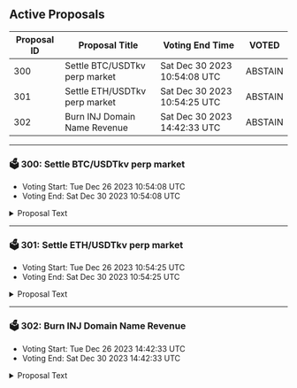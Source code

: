 ## Active Proposals

| Proposal ID | Proposal Title | Voting End Time | VOTED |
|-------------|----------------|-----------------|-------|
| 300 | Settle BTC/USDTkv perp market | Sat Dec 30 2023 10:54:08 UTC | ABSTAIN |
| 301 | Settle ETH/USDTkv perp market | Sat Dec 30 2023 10:54:25 UTC | ABSTAIN |
| 302 | Burn INJ Domain Name Revenue | Sat Dec 30 2023 14:42:33 UTC | ABSTAIN |

---

### 🗳 300: Settle BTC/USDTkv perp market
- Voting Start: Tue Dec 26 2023 10:54:08 UTC
- Voting End: Sat Dec 30 2023 10:54:08 UTC

<details>
<summary>Proposal Text</summary>
 
This proposal, if passed, will settle the BTC/USDTkv Perp market on Injective Exchange dApps. The market will no longer have KAVA liquidity incentives after the current OLP epoch. The settlement price of open positions will be based on the oracle price when the proposal is passed.

- By voting YES on this proposal, you agree to settle the perp market mentioned above.

- By voting NO on the proposal, you do not support settling the perp market mentioned above.

- By voting NO WITH VETO, you find this proposal to be (1) spam, i.e., irrelevant to the Injective ecosystem, (2) disproportionately infringes on minority interests, or (3) violates or encourages violation of the rules of engagement as currently set out by Injective governance. If the number of ‘NoWithVeto’ votes is greater than a third of total votes, the proposal is rejected and the 500 INJ deposit is burned.

- By voting ABSTAIN, you wish to contribute to quorum while formally declining to vote either for or against the proposal.

Disclaimer: I am a member of the Injective Labs team.
</details>

---

### 🗳 301: Settle ETH/USDTkv perp market
- Voting Start: Tue Dec 26 2023 10:54:25 UTC
- Voting End: Sat Dec 30 2023 10:54:25 UTC

<details>
<summary>Proposal Text</summary>
 
This proposal, if passed, will settle the ETH/USDTkv Perp market on Injective Exchange dApps. The market will no longer have KAVA liquidity incentives after the current OLP epoch. The settlement price of open positions will be based on the oracle price when the proposal is passed.

- By voting YES on this proposal, you agree to settle the perp market mentioned above.

- By voting NO on the proposal, you do not support settling the perp market mentioned above.

- By voting NO WITH VETO, you find this proposal to be (1) spam, i.e., irrelevant to the Injective ecosystem, (2) disproportionately infringes on minority interests, or (3) violates or encourages violation of the rules of engagement as currently set out by Injective governance. If the number of ‘NoWithVeto’ votes is greater than a third of total votes, the proposal is rejected and the 500 INJ deposit is burned.

- By voting ABSTAIN, you wish to contribute to quorum while formally declining to vote either for or against the proposal.

Disclaimer: I am a member of the Injective Labs team.
</details>

---

### 🗳 302: Burn INJ Domain Name Revenue
- Voting Start: Tue Dec 26 2023 14:42:33 UTC
- Voting End: Sat Dec 30 2023 14:42:33 UTC

<details>
<summary>Proposal Text</summary>
 
Background

In September 2023, Injective launched the first native .inj domain with SPACE ID, enabling users to generate an INJ domain name for use across wallets, websites, dApps and more within the Injective ecosystem. Currently there are over 7,000 registrations, generating over ,000 revenue as registration fees.

Proposal

It was initially agreed upon that 50% of the generated revenue from INJ domain names would be shared with Injective Labs. This proposal recommends burning Injective Labs’s share of the revenue on-chain, commencing in December 2023, with subsequent burns occurring quarterly following the initial event.

The introduction of INJ 2.0 earlier this year allows any dApp across the ecosystem to participate in INJ burn auctions. Effectively, the passing of this proposal would send revenue from the sale of INJ domain names into the burn auction basket once every quarter.

Vote Impact

By voting YES on this proposal, you agree to burn Injective Labs’s on-chain revenue share from INJ domain names starting this December, and every quarter thereafter.

By voting NO on this proposal, you do not agree to burn Injective Labs’s on-chain revenue share from INJ domain names starting this December, and every quarter thereafter.

By voting NO WITH VETO on this proposal, you find this proposal to be (1) spam or irrelevant to the Injective ecosystem, (2) disproportionately infringes on minority interests, or (3) violates or encourages violation of the rules of engagement as currently set out by Injective governance. If the number of ‘NoWithVeto’ votes is greater than a third of total votes, the proposal is rejected and the 500 INJ deposit will be burned.

By voting ABSTAIN on this proposal, you wish to contribute to quorum while formally declining to vote either for or against the proposal.

Disclaimer: I am a member of the Injective Labs team.
</details>
